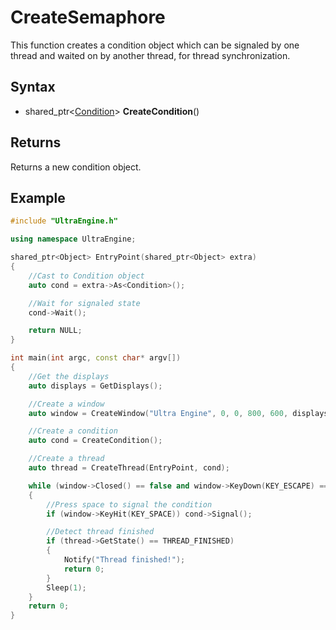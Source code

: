 # CreateSemaphore

This function creates a condition object which can be signaled by one thread and waited on by another thread, for thread synchronization.

## Syntax

- shared_ptr<[Condition](Condition.md)\> **CreateCondition**()

## Returns

Returns a new condition object.

## Example

```c++
#include "UltraEngine.h"

using namespace UltraEngine;

shared_ptr<Object> EntryPoint(shared_ptr<Object> extra)
{
    //Cast to Condition object
    auto cond = extra->As<Condition>();

    //Wait for signaled state
    cond->Wait();

    return NULL;
}

int main(int argc, const char* argv[])
{
    //Get the displays
    auto displays = GetDisplays();

    //Create a window
    auto window = CreateWindow("Ultra Engine", 0, 0, 800, 600, displays[0], WINDOW_CENTER | WINDOW_TITLEBAR);

    //Create a condition
    auto cond = CreateCondition();

    //Create a thread
    auto thread = CreateThread(EntryPoint, cond);

    while (window->Closed() == false and window->KeyDown(KEY_ESCAPE) == false)
    {
        //Press space to signal the condition
        if (window->KeyHit(KEY_SPACE)) cond->Signal();

        //Detect thread finished
        if (thread->GetState() == THREAD_FINISHED)
        {
            Notify("Thread finished!");
            return 0;
        }
        Sleep(1);
    }
    return 0;
}
```
